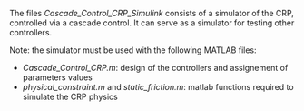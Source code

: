 The files *Cascade_Control_CRP_Simulink* consists of a simulator of the CRP, controlled via a cascade control. 
It can serve as a simulator for testing other controllers.

Note: the simulator must be used with the following MATLAB files:
  - *Cascade_Control_CRP.m*: design of the controllers and assignement of parameters values
  - *physical_constraint.m* and *static_friction.m*: matlab functions required to simulate the CRP physics
